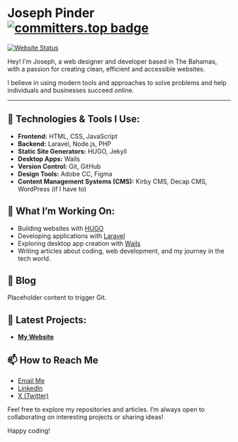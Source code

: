 # Joseph Pinder  [![committers.top badge](https://user-badge.committers.top/the_bahamas/jsphpndr.svg)](https://user-badge.committers.top/the_bahamas/jsphpndr)

[![Website Status](https://img.shields.io/website?url=https%3A%2F%2Fjosephpinder.com)](https://josephpinder.com)


Hey! I'm Joseph, a web designer and developer based in The Bahamas, with a passion for creating clean, efficient and accessible websites. 

I believe in using modern tools and approaches to solve problems and help individuals and businesses succeed online.

---

## 🔧 Technologies & Tools I Use:
- **Frontend:** HTML, CSS, JavaScript
- **Backend:** Laravel, Node.js, PHP
- **Static Site Generators:** HUGO, Jekyll
- **Desktop Apps:** Wails
- **Version Control:** Git, GitHub
- **Design Tools:** Adobe CC, Figma
- **Content Management Systems (CMS):** Kirby CMS, Decap CMS, WordPress (if I have to)


## 🌱 What I’m Working On:
- Building websites with [HUGO](https://gohugo.io/)
- Developing applications with [Laravel](https://laravel.com/)
- Exploring desktop app creation with [Wails](https://wails.io/)
- Writing articles about coding, web development, and my journey in the tech world.

## 📝 Blog

<!-- START_DYNAMIC_CONTENT -->
Placeholder content to trigger Git.
<!-- END_DYNAMIC_CONTENT -->


## 📘 Latest Projects:

- **[My Website](https://josephpinder.com/)**

## 📫 How to Reach Me

- [Email Me](mailto:hello@josephpinder.com)
- [LinkedIn](https://www.linkedin.com/in/jsphpndr/)
- [X (Twitter)](https://x.com/jsphpndr)



Feel free to explore my repositories and articles. I’m always open to collaborating on interesting projects or sharing ideas!

Happy coding!